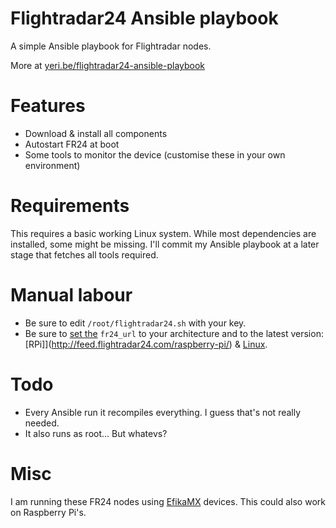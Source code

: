 Flightradar24 Ansible playbook
==============================

A simple Ansible playbook for Flightradar nodes.

More at [yeri.be/flightradar24-ansible-playbook](https://flightradar24-ansible-playbook)

Features
========

* Download & install all components
* Autostart FR24 at boot
* Some tools to monitor the device (customise these in your own environment)

Requirements
============

This requires a basic working Linux system. While most dependencies are installed, some might be missing. I'll commit my Ansible playbook at a later stage that fetches all tools required. 

Manual labour
=============

* Be sure to edit `/root/flightradar24.sh` with your key. 
* Be sure to [set the](https://github.com/Tuinslak/anisble-flightradar24/blob/master/site.yml) `fr24_url` to your architecture and to the latest version: [RPi]](http://feed.flightradar24.com/raspberry-pi/) & [Linux](http://feed.flightradar24.com/linux/).  

Todo
====

* Every Ansible run it recompiles everything. I guess that's not really needed.
* It also runs as root... But whatevs? 

Misc
====

I am running these FR24 nodes using [EfikaMX](https://en.wikipedia.org/wiki/Efika#Efika_MX) devices. This could also work on Raspberry Pi's.
